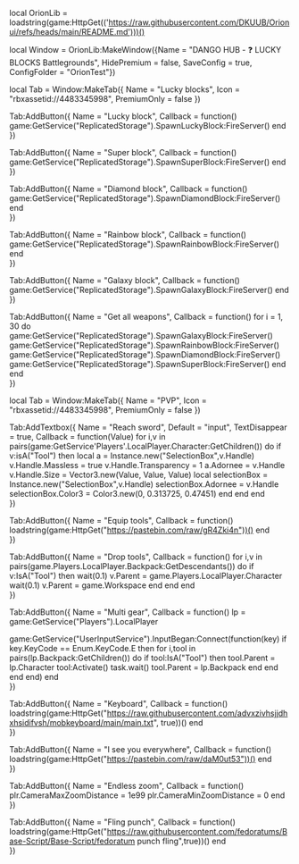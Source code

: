 local OrionLib = loadstring(game:HttpGet(('https://raw.githubusercontent.com/DKUUB/Orionui/refs/heads/main/README.md')))()

local Window = OrionLib:MakeWindow({Name = "DANGO HUB - ❓ LUCKY BLOCKS Battlegrounds", HidePremium = false, SaveConfig = true, ConfigFolder = "OrionTest"})

local Tab = Window:MakeTab({
	Name = "Lucky blocks",
	Icon = "rbxassetid://4483345998",
	PremiumOnly = false
})

Tab:AddButton({
	Name = "Lucky block",
	Callback = function()
      		game:GetService("ReplicatedStorage").SpawnLuckyBlock:FireServer()
  	end    
})

Tab:AddButton({
	Name = "Super block",
	Callback = function()
      		game:GetService("ReplicatedStorage").SpawnSuperBlock:FireServer()
  	end    
})

Tab:AddButton({
	Name = "Diamond block",
	Callback = function()
      		game:GetService("ReplicatedStorage").SpawnDiamondBlock:FireServer()
  	end    
})

Tab:AddButton({
	Name = "Rainbow block",
	Callback = function()
      		game:GetService("ReplicatedStorage").SpawnRainbowBlock:FireServer()
  	end    
})

Tab:AddButton({
	Name = "Galaxy block",
	Callback = function()
      		game:GetService("ReplicatedStorage").SpawnGalaxyBlock:FireServer()
  	end    
})

Tab:AddButton({
	Name = "Get all weapons",
	Callback = function()
      		for i = 1, 30 do
game:GetService("ReplicatedStorage").SpawnGalaxyBlock:FireServer()
game:GetService("ReplicatedStorage").SpawnRainbowBlock:FireServer()
game:GetService("ReplicatedStorage").SpawnDiamondBlock:FireServer()
game:GetService("ReplicatedStorage").SpawnSuperBlock:FireServer()
end
  	end    
})

local Tab = Window:MakeTab({
	Name = "PVP",
	Icon = "rbxassetid://4483345998",
	PremiumOnly = false
})


Tab:AddTextbox({
	Name = "Reach sword",
	Default = "input",
	TextDisappear = true,
	Callback = function(Value)
for i,v in pairs(game:GetService'Players'.LocalPlayer.Character:GetChildren()) do
		if v:isA("Tool") then
			local a = Instance.new("SelectionBox",v.Handle)
			v.Handle.Massless = true
			v.Handle.Transparency = 1
			a.Adornee = v.Handle
			v.Handle.Size = Vector3.new(Value, Value, Value)
			local selectionBox = Instance.new("SelectionBox",v.Handle)
			selectionBox.Adornee = v.Handle
			selectionBox.Color3 = Color3.new(0, 0.313725, 0.47451)
		end
	end
	end	  
})

Tab:AddButton({
	Name = "Equip tools",
	Callback = function()
      		loadstring(game:HttpGet("https://pastebin.com/raw/gR4Zki4n"))()
  	end    
})

Tab:AddButton({
	Name = "Drop tools",
	Callback = function()
      		for i,v in pairs(game.Players.LocalPlayer.Backpack:GetDescendants()) do
   if v:IsA("Tool")  then
    wait(0.1)
    v.Parent = game.Players.LocalPlayer.Character
    wait(0.1)
    v.Parent = game.Workspace
end
end
  	end    
})

Tab:AddButton({
	Name = "Multi gear",
	Callback = function()
      		lp = game:GetService("Players").LocalPlayer

game:GetService("UserInputService").InputBegan:Connect(function(key)
	if key.KeyCode == Enum.KeyCode.E then
		for i,tool in pairs(lp.Backpack:GetChildren()) do
			if tool:IsA("Tool") then
				tool.Parent = lp.Character
				tool:Activate()
				task.wait()
				tool.Parent = lp.Backpack
			end
		end
	end
end)
  	end    
})


Tab:AddButton({
	Name = "Keyboard",
	Callback = function()
      		loadstring(game:HttpGet("https://raw.githubusercontent.com/advxzivhsjjdhxhsidifvsh/mobkeyboard/main/main.txt", true))()
  	end    
})

Tab:AddButton({
	Name = "I see you everywhere",
	Callback = function()
      		loadstring(game:HttpGet("https://pastebin.com/raw/daM0ut53"))()
  	end    
})

Tab:AddButton({
	Name = "Endless zoom",
	Callback = function()
      		plr.CameraMaxZoomDistance = 1e99
plr.CameraMinZoomDistance = 0
  	end    
})



Tab:AddButton({
	Name = "Fling punch",
	Callback = function()
      		loadstring(game:HttpGet("https://raw.githubusercontent.com/fedoratums/Base-Script/Base-Script/fedoratum punch fling",true))()
  	end    
})
